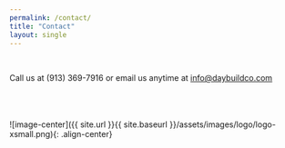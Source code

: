 ```yaml
---
permalink: /contact/
title: "Contact"
layout: single
---
```


<br>

Call us at (913) 369-7916 or email us anytime at info@daybuildco.com

<br>
<br>
<br>
![image-center]({{ site.url }}{{ site.baseurl }}/assets/images/logo/logo-xsmall.png){: .align-center}
